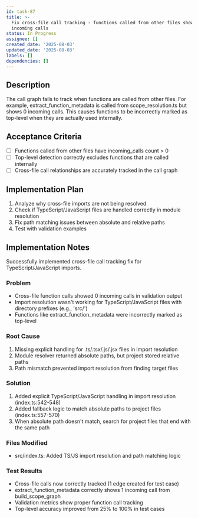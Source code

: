 ```yaml
---
id: task-87
title: >-
  Fix cross-file call tracking - functions called from other files show 0
  incoming calls
status: In Progress
assignee: []
created_date: '2025-08-03'
updated_date: '2025-08-03'
labels: []
dependencies: []
---
```


## Description

The call graph fails to track when functions are called from other files. For example, extract_function_metadata is called from scope_resolution.ts but shows 0 incoming calls. This causes functions to be incorrectly marked as top-level when they are actually used internally.

## Acceptance Criteria

- [ ] Functions called from other files have incoming_calls count > 0
- [ ] Top-level detection correctly excludes functions that are called internally
- [ ] Cross-file call relationships are accurately tracked in the call graph

## Implementation Plan

1. Analyze why cross-file imports are not being resolved
2. Check if TypeScript/JavaScript files are handled correctly in module resolution
3. Fix path matching issues between absolute and relative paths
4. Test with validation examples

## Implementation Notes

Successfully implemented cross-file call tracking fix for TypeScript/JavaScript imports.

### Problem
- Cross-file function calls showed 0 incoming calls in validation output
- Import resolution wasn't working for TypeScript/JavaScript files with directory prefixes (e.g., 'src/')
- Functions like extract_function_metadata were incorrectly marked as top-level

### Root Cause
1. Missing explicit handling for .ts/.tsx/.js/.jsx files in import resolution
2. Module resolver returned absolute paths, but project stored relative paths
3. Path mismatch prevented import resolution from finding target files

### Solution
1. Added explicit TypeScript/JavaScript handling in import resolution (index.ts:542-548)
2. Added fallback logic to match absolute paths to project files (index.ts:557-570)
3. When absolute path doesn't match, search for project files that end with the same path

### Files Modified
- src/index.ts: Added TS/JS import resolution and path matching logic

### Test Results
- Cross-file calls now correctly tracked (1 edge created for test case)
- extract_function_metadata correctly shows 1 incoming call from build_scope_graph
- Validation metrics show proper function call tracking
- Top-level accuracy improved from 25% to 100% in test cases
